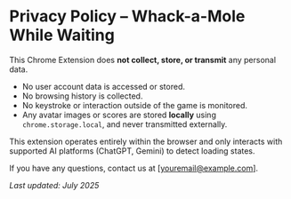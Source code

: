 # Privacy Policy – Whack-a-Mole While Waiting

This Chrome Extension does **not collect, store, or transmit** any personal data.

- No user account data is accessed or stored.
- No browsing history is collected.
- No keystroke or interaction outside of the game is monitored.
- Any avatar images or scores are stored **locally** using `chrome.storage.local`, and never transmitted externally.

This extension operates entirely within the browser and only interacts with supported AI platforms (ChatGPT, Gemini) to detect loading states.

If you have any questions, contact us at [youremail@example.com].

_Last updated: July 2025_
